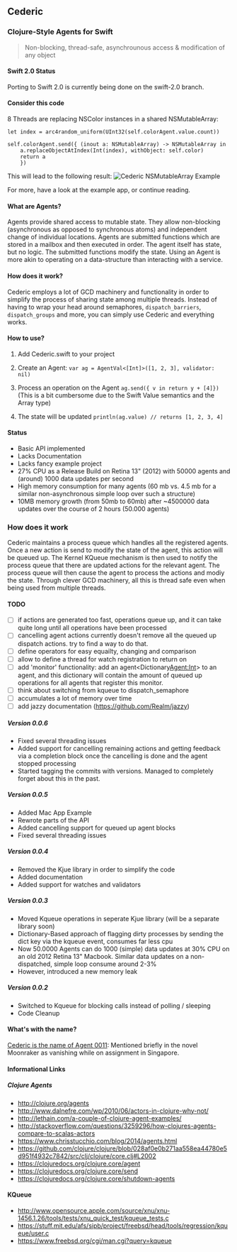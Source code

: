 ## Cederic
### Clojure-Style Agents for Swift

> Non-blocking, thread-safe, asynchrounous access & modification of any object

#### Swift 2.0 Status
Porting to Swift 2.0 is currently being done on the swift-2.0 branch.

#### Consider this code
8 Threads are replacing NSColor instances in a shared NSMutableArray:



```
let index = arc4random_uniform(UInt32(self.colorAgent.value.count))
            
self.colorAgent.send({ (inout a: NSMutableArray) -> NSMutableArray in
    a.replaceObjectAtIndex(Int(index), withObject: self.color)
    return a
    })
```

This will lead to the following result:
![Cederic NSMutableArray Example](cederic-nsmut.gif)

For more, have a look at the example app, or continue reading.

#### What are Agents?
Agents provide shared access to mutable state. They allow non-blocking (asynchronous as opposed to synchronous atoms) and independent change of individual locations. Agents are submitted functions which are stored in a mailbox and then executed in order. The agent itself has state, but no logic. The submitted functions modify the state. Using an Agent is more akin to operating on a data-structure than interacting with a service.

#### How does it work?
Cederic employs a lot of GCD machinery and functionality in order to simplify the process of sharing state among multiple threads. Instead of having to wrap your head around semaphores, `dispatch_barriers`, `dispatch_groups` and more, you can simply use Cederic and everything works.

#### How to use?
1. Add Cederic.swift to your project
2. Create an Agent:
`
var ag = AgentVal<[Int]>([1, 2, 3], validator: nil)
`
3. Process an operation on the Agent
`
ag.send({ v in return y + [4]})
`
(This is a bit cumbersome due to the Swift Value semantics and the Array type)

4. The state will be updated
`
println(ag.value)
// returns [1, 2, 3, 4]
`

#### Status
- Basic API implemented
- Lacks Documentation
- Lacks fancy example project
- 27% CPU as a Release Build on Retina 13" (2012) with 50000 agents and (around) 1000 data updates per second
- High memory consumption for many agents (60 mb vs. 4.5 mb for a similar non-asynchronous simple loop over such a structure)
- 10MB memory growth (from 50mb to 60mb) after ~4500000 data updates over the course of 2 hours (50.000 agents) 

### How does it work
Cederic maintains a process queue which handles all the registered agents.
Once a new action is send to modify the state of the agent, this action will be queued up.
The Kernel KQueue mechanism is then used to notify the process queue that there are updated
actions for the relevant agent. The process queue will then cause the agent to process the
actions and modiy the state. Through clever GCD machinery, all this is thread safe even when
being used from multiple threads.

#### TODO
- [ ] if actions are generated too fast, operations queue up, and it can take quite long until all operations have been processed
- [ ] cancelling agent actions currently doesn't remove all the queued up dispatch actions. try to find a way to do that.
- [ ] define operators for easy equailty, changing and comparison
- [ ] allow to define a thread for watch registration to return on
- [ ] add 'monitor' functionality: add an agent<Dictionary<Agent:Int>> to an agent, and this dictionary will contain the amount of queued up operations for all agents that register this monitor.
- [ ] think about switching from kqueue to dispatch_semaphore
- [ ] accumulates a lot of memory over time
- [ ] add jazzy documentation (https://github.com/Realm/jazzy)

##### Version 0.0.6
- Fixed several threading issues
- Added support for cancelling remaining actions and getting feedback via a completion block once the cancelling is done and the agent stopped processing
- Started tagging the commits with versions. Managed to completely forget about this in the past.

##### Version 0.0.5
- Added Mac App Example
- Rewrote parts of the API
- Added cancelling support for queued up agent blocks
- Fixed several threading issues

##### Version 0.0.4
- Removed the Kjue library in order to simplify the code
- Added documentation
- Added support for watches and validators

##### Version 0.0.3
- Moved Kqueue operations in seperate Kjue library (will be a separate library soon)
- Dictionary-Based approach of flagging dirty processes by sending the dict key via the kqueue event, consumes far less cpu
- Now 50.0000 Agents can do 1000 (simple) data updates at 30% CPU on an old 2012 Retina 13" Macbook.
  Similar data updates on a non-dispatched, simple loop consume around 2-3%
- However, introduced a new memory leak

##### Version 0.0.2
- Switched to Kqueue for blocking calls instead of polling / sleeping
- Code Cleanup

#### What's with the name?
[Cederic is the name of Agent 0011](http://en.wikipedia.org/wiki/00_Agent): Mentioned briefly in the novel Moonraker as vanishing while on assignment in Singapore.


#### Informational Links

##### Clojure Agents
* http://clojure.org/agents
* http://www.dalnefre.com/wp/2010/06/actors-in-clojure-why-not/
* http://lethain.com/a-couple-of-clojure-agent-examples/
* http://stackoverflow.com/questions/3259296/how-clojures-agents-compare-to-scalas-actors
* https://www.chrisstucchio.com/blog/2014/agents.html
* https://github.com/clojure/clojure/blob/028af0e0b271aa558ea44780e5d951f4932c7842/src/clj/clojure/core.clj#L2002
* https://clojuredocs.org/clojure.core/agent
* https://clojuredocs.org/clojure.core/send
* https://clojuredocs.org/clojure.core/shutdown-agents

#### KQueue
* http://www.opensource.apple.com/source/xnu/xnu-1456.1.26/tools/tests/xnu_quick_test/kqueue_tests.c
* https://stuff.mit.edu/afs/sipb/project/freebsd/head/tools/regression/kqueue/user.c
* https://www.freebsd.org/cgi/man.cgi?query=kqueue
